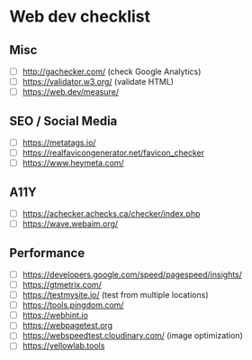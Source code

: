 # Web dev checklist

## Misc
- [ ] http://gachecker.com/ (check Google Analytics)
- [ ] https://validator.w3.org/ (validate HTML)
- [ ] https://web.dev/measure/

## SEO / Social Media
- [ ] https://metatags.io/
- [ ] https://realfavicongenerator.net/favicon_checker
- [ ] https://www.heymeta.com/

## A11Y
- [ ] https://achecker.achecks.ca/checker/index.php
- [ ] https://wave.webaim.org/

## Performance
- [ ] https://developers.google.com/speed/pagespeed/insights/
- [ ] https://gtmetrix.com/
- [ ] https://testmysite.io/ (test from multiple locations)
- [ ] https://tools.pingdom.com/
- [ ] https://webhint.io
- [ ] https://webpagetest.org
- [ ] https://webspeedtest.cloudinary.com/ (image optimization)
- [ ] https://yellowlab.tools
